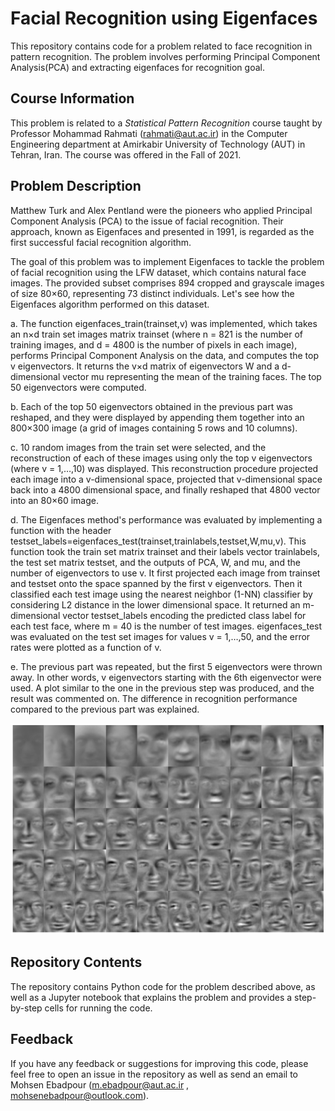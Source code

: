 # Facial Recognition using Eigenfaces
This repository contains code for a problem related to face recognition in pattern recognition. The problem involves performing Principal Component Analysis(PCA) and extracting eigenfaces for recognition goal. 

## Course Information

This problem is related to a *Statistical Pattern Recognition* course taught by Professor Mohammad Rahmati (<rahmati@aut.ac.ir>) in the Computer Engineering department at Amirkabir University of Technology (AUT) in Tehran, Iran. The course was offered in the Fall of 2021.

## Problem Description
Matthew Turk and Alex Pentland were the pioneers who applied Principal Component Analysis (PCA) to the issue of facial recognition. Their approach, known as Eigenfaces and presented in 1991, is regarded as the first successful facial recognition algorithm.

The goal of this problem was to implement Eigenfaces to tackle the problem of facial recognition using the LFW dataset, which contains natural face images. The provided subset comprises 894 cropped and grayscale images of size 80×60, representing 73 distinct individuals. Let's see how the Eigenfaces algorithm performed on this dataset.

a. The function eigenfaces_train(trainset,v) was implemented, which takes an n×d train set images matrix trainset (where n = 821 is the number of training images, and d = 4800 is the number of pixels in each image), performs Principal Component Analysis on the data, and computes the top v eigenvectors. It returns the v×d matrix of eigenvectors W and a d-dimensional vector mu representing the mean of the training faces. The top 50 eigenvectors were computed.

b. Each of the top 50 eigenvectors obtained in the previous part was reshaped, and they were displayed by appending them together into an 800×300 image (a grid of images containing 5 rows and 10 columns).

c. 10 random images from the train set were selected, and the reconstruction of each of these images using only the top v eigenvectors (where v = 1,…,10) was displayed. This reconstruction procedure projected each image into a v-dimensional space, projected that v-dimensional space back into a 4800 dimensional space, and finally reshaped that 4800 vector into an 80×60 image.

d. The Eigenfaces method's performance was evaluated by implementing a function with the header testset_labels=eigenfaces_test(trainset,trainlabels,testset,W,mu,v). This function took the train set matrix trainset and their labels vector trainlabels, the test set matrix testset, and the outputs of PCA, W, and mu, and the number of eigenvectors to use v. It first projected each image from trainset and testset onto the space spanned by the first v eigenvectors. Then it classified each test image using the nearest neighbor (1-NN) classifier by considering L2 distance in the lower dimensional space. It returned an m-dimensional vector testset_labels encoding the predicted class label for each test face, where m = 40 is the number of test images. eigenfaces_test was evaluated on the test set images for values v = 1,…,50, and the error rates were plotted as a function of v.

e. The previous part was repeated, but the first 5 eigenvectors were thrown away. In other words, v eigenvectors starting with the 6th eigenvector were used. A plot similar to the one in the previous step was produced, and the result was commented on. The difference in recognition performance compared to the previous part was explained.

![Output](/output.png)


## Repository Contents

The repository contains Python code for the problem described above, as well as a Jupyter notebook that explains the problem and provides a step-by-step cells for running the code.

## Feedback

If you have any feedback or suggestions for improving this code, please feel free to open an issue in the repository as well as send an email to Mohsen Ebadpour (<m.ebadpour@aut.ac.ir> , <mohsenebadpour@outlook.com>).



